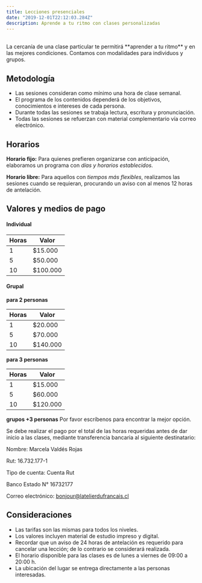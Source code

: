 ```yaml
---
title: Lecciones presenciales
date: "2019-12-01T22:12:03.284Z"
description: Aprende a tu ritmo con clases personalizadas
---
```

<br />
La cercanía de una clase particular te permitirá **aprender a tu ritmo** y en las mejores condiciones.
Contamos con modalidades para individuos y grupos.

## Metodología

- Las sesiones consideran como mínimo una hora de clase semanal.
- El programa de los contenidos dependerá de los objetivos, conocimientos e intereses de cada persona.
- Durante todas las sesiones se trabaja lectura, escritura y pronunciación.
- Todas las sesiones se refuerzan con material complementario vía correo electrónico.

## Horarios

**Horario fijo:**
Para quienes prefieren organizarse con anticipación, elaboramos un programa con *días y horarios establecidos.*

**Horario libre:**
Para aquellos con *tiempos más flexibles*, realizamos las sesiones cuando se requieran, procurando un aviso con al menos 12 horas de antelación.

## Valores y medios de pago

#### Individual

|Horas|Valor|
|---|---|
|1 | $15.000 |
|5 | $50.000  |
|10 | $100.000 |

#### Grupal

**para 2 personas**

| Horas | Valor |
| ------ | ------ |
| 1 | $20.000 |
| 5 | $70.000 |
| 10 | $140.000 |

**para 3 personas**

| Horas | Valor |
| ------ | ------ |
| 1 | $15.000 |
| 5 | $60.000 |
| 10 | $120.000 |

**grupos +3 personas**
Por favor escríbenos para encontrar la mejor opción.

Se debe realizar el pago por el total de las horas requeridas antes de dar inicio a las clases, mediante transferencia bancaria al siguiente destinatario:

Nombre: Marcela Valdés Rojas

Rut: 16.732.177-1

Tipo de cuenta: Cuenta Rut

Banco Estado N° 16732177

Correo electrónico: bonjour@latelierdufrancais.cl

## Consideraciones

- Las tarifas son las mismas para todos los niveles.
- Los valores incluyen material de estudio impreso y digital.
- Recordar que un aviso de 24 horas de antelación es requerido para cancelar una lección; de lo contrario se considerará realizada.
- El horario disponible para las clases es de lunes a viernes de 09:00 a 20:00 h.
- La ubicación del lugar se entrega directamente a las personas interesadas.
